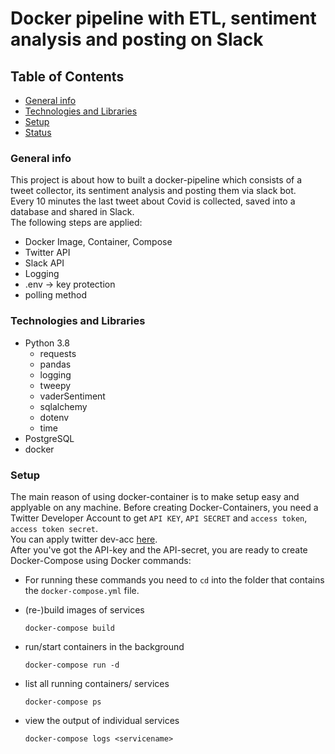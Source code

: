 # Docker pipeline with ETL, sentiment analysis and posting on Slack
 

## Table of Contents
- [General info](#general-info)
- [Technologies and Libraries](#technologies-and-libraries)
- [Setup](#setup)
- [Status](#status)

### General info
This project is about how to built a docker-pipeline which consists of a tweet collector, its sentiment analysis and posting them via slack bot.  
Every 10 minutes the last tweet about Covid is collected, saved into a database and shared in Slack.  
The following steps are applied:
- Docker Image, Container, Compose
- Twitter API
- Slack API
- Logging
- .env -> key protection
- polling method

### Technologies and Libraries
- Python 3.8
	- requests
	- pandas
	- logging
	- tweepy
	- vaderSentiment
	- sqlalchemy
	- dotenv
	- time
- PostgreSQL
- docker 

### Setup
The main reason of using docker-container is to make setup easy and applyable on any machine.
Before creating Docker-Containers, you need a Twitter Developer Account to get `API KEY`, `API SECRET` and `access token`, `access token secret`.  
You can apply twitter dev-acc [here](https://developer.twitter.com/en/apply).  
After you've got the API-key and the API-secret, you are ready to create Docker-Compose using Docker commands:
- For running these commands you need to `cd` into the folder that contains the `docker-compose.yml` file.

- (re-)build images of services 
    ```
    docker-compose build
    ```

- run/start containers in the background
    ```
    docker-compose run -d
    ```

- list all running containers/ services
    ```
    docker-compose ps
    ```

- view the output of individual services
    ```
    docker-compose logs <servicename>
    ```


